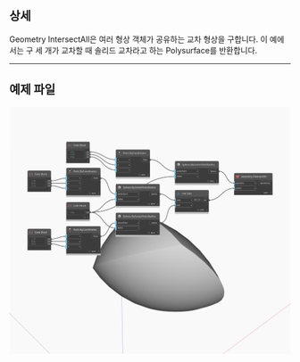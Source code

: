 ## 상세
Geometry IntersectAll은 여러 형상 객체가 공유하는 교차 형상을 구합니다. 이 예에서는 구 세 개가 교차할 때 솔리드 교차라고 하는 Polysurface를 반환합니다.
___
## 예제 파일

![IntersectAll](./Autodesk.DesignScript.Geometry.Geometry.IntersectAll_img.jpg)

